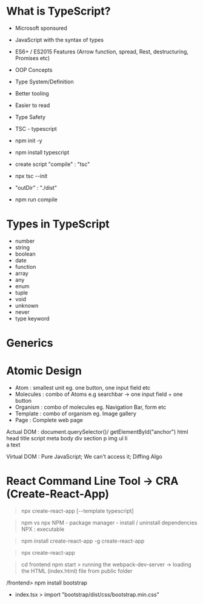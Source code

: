 # What is TypeScript?

- Microsoft sponsured
- JavaScript with the syntax of types
- ES6+ / ES2015 Features (Arrow function, spread, Rest, destructuring, Promises etc)
- OOP Concepts
- Type System/Definition
- Better tooling
- Easier to read
- Type Safety
- TSC - typescript

- npm init -y
- npm install typescript
- create script "compile" : "tsc"
- npx tsc --init
- "outDir" : "./dist"
- npm run compile

# Types in TypeScript

- number
- string
- boolean
- date
- function
- array
- any
- enum
- tuple
- void
- unknown
- never
- type keyword

# Generics

# Atomic Design

- Atom : smallest unit eg. one button, one input field etc
- Molecules : combo of Atoms e.g searchbar -> one input field + one button
- Organism : combo of molecules eg. Navigation Bar, form etc
- Template : combo of organism eg. Image gallery
- Page : Complete web page

Actual DOM : document.querySelector()/ getElementById("anchor")
html
head
title
script
meta
body
div
section
p
img
ul
li  
 a
text

Virtual DOM : Pure JavaScript; We can't access it; Diffing Algo

# React Command Line Tool -> CRA (Create-React-App)

> npx create-react-app <project-name> [--template typescript]

> npm vs npx
> NPM - package manager - install / uninstall dependencies
> NPX : executable

> npm install create-react-app -g
> create-react-app <project-name>

> npx create-react-app <project-name>

> cd frontend
> npm start > running the webpack-dev-server -> loading the HTML (index.html) file from public folder

/frontend> npm install bootstrap

- index.tsx > import "bootstrap/dist/css/bootstrap.min.css"

